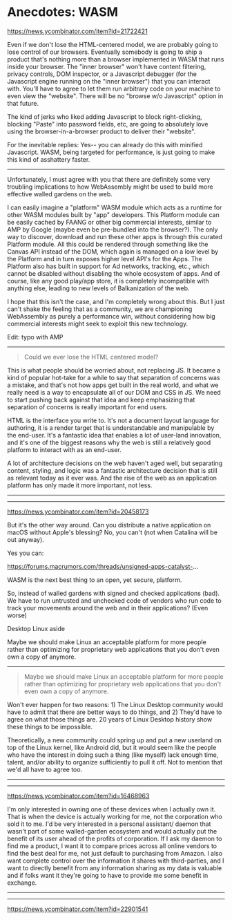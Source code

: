 Anecdotes: WASM
===============


https://news.ycombinator.com/item?id=21722421


Even if we don't lose the HTML-centered model, we are probably going to lose control of our browsers. Eventually somebody is going to ship a product that's nothing more than a browser implemented in WASM that runs inside your browser. The "inner browser" won't have content filtering, privacy controls, DOM inspector, or a Javascript debugger (for the Javascript engine running on the "inner browser") that you can interact with. You'll have to agree to let them run arbitrary code on your machine to even view the "website". There will be no "browse w/o Javascript" option in that future.

The kind of jerks who liked adding Javascript to block right-clicking, blocking "Paste" into password fields, etc, are going to absolutely love using the browser-in-a-browser product to deliver their "website".

For the inevitable replies: Yes-- you can already do this with minified Javascript. WASM, being targeted for performance, is just going to make this kind of asshattery faster. 


---


Unfortunately, I must agree with you that there are definitely some very troubling implications to how WebAssembly might be used to build more effective walled gardens on the web.

I can easily imagine a "platform" WASM module which acts as a runtime for other WASM modules built by "app" developers. This Platform module can be easily cached by FAANG or other big commercial interests, similar to AMP by Google (maybe even be pre-bundled into the browser?). The only way to discover, download and run these other apps is through this curated Platform module. All this could be rendered through something like the Canvas API instead of the DOM, which again is managed on a low level by the Platform and in turn exposes higher level API's for the Apps. The Platform also has built in support for Ad networks, tracking, etc., which cannot be disabled without disabling the whole ecosystem of apps. And of course, like any good play/app store, it is completely incompatible with anything else, leading to new levels of Balkanization of the web.

I hope that this isn't the case, and I'm completely wrong about this. But I just can't shake the feeling that as a community, we are championing WebAssembly as purely a performance win, without considering how big commercial interests might seek to exploit this new technology.

Edit: typo with AMP 


---


> Could we ever lose the HTML centered model?

This is what people should be worried about, not replacing JS. It became a kind of popular hot-take for a while to say that separation of concerns was a mistake, and that's not how apps get built in the real world, and what we really need is a way to encapsulate all of our DOM and CSS in JS. We need to start pushing back against that idea and keep emphasizing that separation of concerns is really important for end users.

HTML is the interface you write to. It's not a document layout language for authoring, it is a render target that is understandable and manipulable by the end-user. It's a fantastic idea that enables a lot of user-land innovation, and it's one of the biggest reasons why the web is still a relatively good platform to interact with as an end-user.

A lot of architecture decisions on the web haven't aged well, but separating content, styling, and logic was a fantastic architecture decision that is still as relevant today as it ever was. And the rise of the web as an application platform has only made it more important, not less. 


---
---


https://news.ycombinator.com/item?id=20458173



But it's the other way around. Can you distribute a native application on macOS without Apple's blessing? No, you can't (not when Catalina will be out anyway).

Yes you can:

https://forums.macrumors.com/threads/unsigned-apps-catalyst-...

WASM is the next best thing to an open, yet secure, platform.

So, instead of walled gardens with signed and checked applications (bad). We have to run untrusted and unchecked code of vendors who run code to track your movements around the web and in their applications? (Even worse)

Desktop Linux aside

Maybe we should make Linux an acceptable platform for more people rather than optimizing for proprietary web applications that you don't even own a copy of anymore. 


---


> Maybe we should make Linux an acceptable platform for more people rather than optimizing for proprietary web applications that you don't even own a copy of anymore.

Won't ever happen for two reasons: 1) The Linux Desktop community would have to admit that there are better ways to do things, and 2) They'd have to agree on what those things are. 20 years of Linux Desktop history show these things to be impossible.

Theoretically, a new community could spring up and put a new userland on top of the Linux kernel, like Android did, but it would seem like the people who have the interest in doing such a thing (like myself) lack enough time, talent, and/or ability to organize sufficiently to pull it off. Not to mention that we'd all have to agree too.


---
---


https://news.ycombinator.com/item?id=16468963


I'm only interested in owning one of these devices when I actually own it. That is when the device is actually working for me, not the corporation who sold it to me. I'd be very interested in a personal assistant/ daemon that wasn't part of some walled-garden ecosystem and would actually put the benefit of its user ahead of the profits of corporation. If I ask my daemon to find me a product, I want it to compare prices across all online vendors to find the best deal for me, not just default to purchasing from Amazon. I also want complete control over the information it shares with third-parties, and I want to directly benefit from any information sharing as my data is valuable and if folks want it they're going to have to provide me some benefit in exchange.


---
---

https://news.ycombinator.com/item?id=22901541



